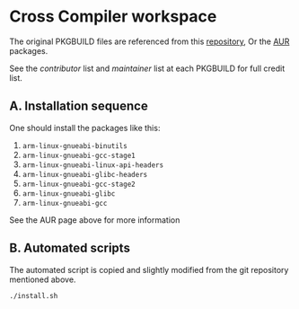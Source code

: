 # Cross Compiler workspace

The original PKGBUILD files are referenced from this [repository](https://github.com/tavianator/arch-rpi-cross), Or the [AUR](https://aur.archlinux.org/packages/arm-linux-gnueabihf-gcc/) packages.

See the *contributor* list and *maintainer* list at each PKGBUILD for full credit list.

## A. Installation sequence

One should install the packages like this:

1. `arm-linux-gnueabi-binutils`
2. `arm-linux-gnueabi-gcc-stage1`
3. `arm-linux-gnueabi-linux-api-headers`
4. `arm-linux-gnueabi-glibc-headers`
5. `arm-linux-gnueabi-gcc-stage2`
6. `arm-linux-gnueabi-glibc`
7. `arm-linux-gnueabi-gcc`

See the AUR page above for more information

## B. Automated scripts

The automated script is copied and slightly modified from the git repository mentioned
above.

```
./install.sh
```


